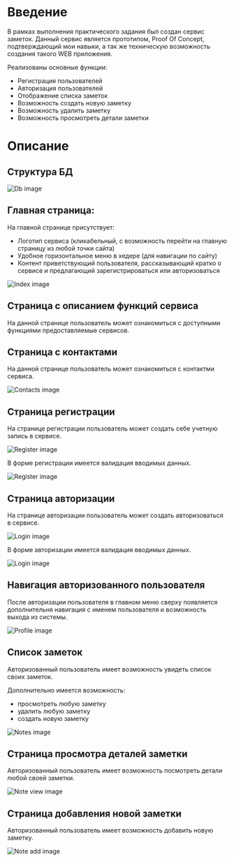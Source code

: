 # Введение

В рамках выполнения практического задания был создан сервис заметок.
Данный сервис является прототипом, Proof Of Concept, подтверждающий мои навыки,
а так же техническую возможность создания такого WEB приложения.

Реализованы основные функции:
- Регистрация пользователей
- Авторизация пользователей
- Отображение списка заметок
- Возможность создать новую заметку
- Возможность удалить заметку
- Возможность просмотреть детали заметки

# Описание

## Структура БД

![Db image](img/db.png)

## Главная страница:

На главной странице присутствует:
- Логотип сервиса (кликабельный, с возможность перейти на главную страницу из любой точки сайта)
- Удобное горизонтальное меню в хедере (для навигации по сайту)
- Контент приветствующий пользователя, рассказывающий кратко о сервисе и предлагающий зарегистрироваться или авторизоваться

![Index image](img/index.png)

## Страница с описанием функций сервиса

На данной странице пользователь может ознакомиться с доступными функциями предоставляемые сервисов.

## Страница с контактами

На данной странице пользователь может ознакомиться с контактми сервиса.

![Contacts image](img/contacts.png)

## Страница регистрации

На странице регистрации пользователь может создать себе учетную запись в сервисе.

![Register image](img/register.png)

В форме регистрации имеется валидация вводимых данных.

![Register image](img/register_e.png)

## Страница авторизации

На странице авторизации пользователь может создать авторизоваться в сервисе.

![Login image](img/login.png)

В форме авторизации имеется валидация вводимых данных.

![Login image](img/login_e.png)

## Навигация авторизованного пользователя

После авторизации пользователя в главном меню сверху появляется дополнительня навигация
с именем пользователя и возможность выхода из системы.

![Profile image](img/profile.png)

## Список заметок

Авторизованный пользователь имеет возможность увидеть список своих заметок.

Дополнительно имеется возможность: 
- просмотреть любую заметку
- удалить любую заметку
- создать новую заметку

![Notes image](img/notes_list.png)

## Страница просмотра деталей заметки

Авторизованный пользователь имеет возможность посмотреть детали любой своей заметки.

![Note view image](img/notes_view.png)

## Страница добавления новой заметки

Авторизованный пользователь имеет возможность добавить новую заметку.

![Note add image](img/note_create.png)